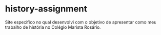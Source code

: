 # history-assignment
Site especifico no qual desenvolvi com o objetivo de apresentar como meu trabalho de história no Colégio Marista Rosário.
